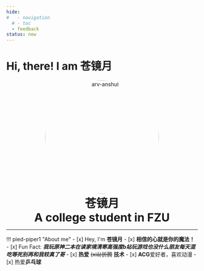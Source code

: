 ```yaml
---
hide:
#   - navigation
  # - toc
  - feedback
status: new
---
```


# Hi, there! I am 苍镜月

<p style="text-align: center; margin: 0px;" markdown>
  <img src="https://s2.loli.net/2024/11/12/skvZLdl76xBab4C.png" alt="arv-anshul" style="width: 300px; border-radius: 50%;" />
  <!-- <p style="text-align: center; font-size: 30px; margin: 0px;"><strong>苍镜月</strong></p> -->
    
<br/>
<p style="text-align: center; font-size: 30px; margin: 0px;"><strong>苍镜月</strong></p>
  <p style="text-align: center; font-size: 30px; margin: 0px;"><strong>A college student in FZU</strong></p>
</p>

<HR style="FILTER: progid:DXImageTransform.Microsoft.Shadow(color:#608DBD,direction:145,strength:15)" width="100%" color=#608DBD SIZE=1>

!!! pied-piper1 "About me"
    - [x] Hey, I'm **苍镜月**
    - [x] **相信的心就是你的魔法！**
    - [x] Fun Fact: ***我玩原神二本在读家境清寒高强度b站玩游戏也没什么朋友每天混吃等死别再和我较真了哥***
    - [x] **热爱** ~~(xiā)折腾~~ **技术**
    - [x] **ACG**爱好者，喜欢动漫 
    - [x] 热爱**乒乓球**
